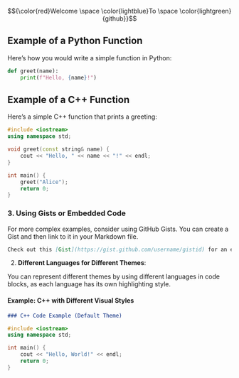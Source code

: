 $${\color{red}Welcome \space \color{lightblue}To \space \color{lightgreen}{github}}$$

## Example of a Python Function

Here’s how you would write a simple function in Python:

```python
def greet(name):
    print(f"Hello, {name}!")

```
## Example of a C++ Function

Here’s a simple C++ function that prints a greeting:

```cpp
#include <iostream>
using namespace std;

void greet(const string& name) {
    cout << "Hello, " << name << "!" << endl;
}

int main() {
    greet("Alice");
    return 0;
}
```


### 3. **Using Gists or Embedded Code**

For more complex examples, consider using GitHub Gists. You can create a Gist and then link to it in your Markdown file.

```markdown
Check out this [Gist](https://gist.github.com/username/gistid) for an example of C++ code.
```


2. **Different Languages for Different Themes**:

You can represent different themes by using different languages in code blocks, as each language has its own highlighting style.

#### Example: C++ with Different Visual Styles

```markdown
### C++ Code Example (Default Theme)
```
```cpp
#include <iostream>
using namespace std;

int main() {
    cout << "Hello, World!" << endl;
    return 0;
}

```
